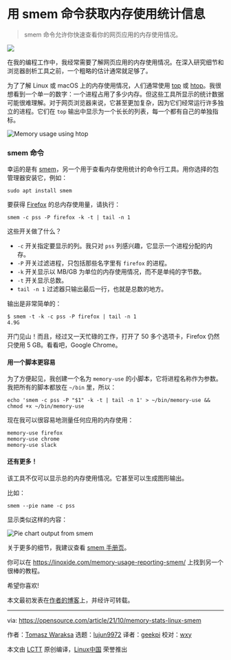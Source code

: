 [#]: subject: "Get memory use statistics with this Linux command-line tool"
[#]: via: "https://opensource.com/article/21/10/memory-stats-linux-smem"
[#]: author: "Tomasz Waraksa https://opensource.com/users/tomasz"
[#]: collector: "lujun9972"
[#]: translator: "geekpi"
[#]: reviewer: "wxy"
[#]: publisher: "wxy"
[#]: url: "https://linux.cn/article-13918-1.html"

用 smem 命令获取内存使用统计信息
======

> smem 命令允许你快速查看你的网页应用的内存使用情况。

![](https://img.linux.net.cn/data/attachment/album/202110/25/101843emjjkmvk88gvyqgv.jpg)

在我的编程工作中，我经常需要了解网页应用的内存使用情况。在深入研究细节和浏览器剖析工具之前，一个粗略的估计通常就足够了。

为了了解 Linux 或 macOS 上的内存使用情况，人们通常使用 [top][2] 或 [htop][3]。我很想看到一个单一的数字：一个进程占用了多少内存。但这些工具所显示的统计数据可能很难理解。对于网页浏览器来说，它甚至更加复杂，因为它们经常运行许多独立的进程。它们在 `top` 输出中显示为一个长长的列表，每一个都有自己的单独指标。

![Memory usage using htop][4]

### smem 命令

幸运的是有 [smem][6]，另一个用于查看内存使用统计的命令行工具。用你选择的包管理器安装它，例如：

```
sudo apt install smem
```

要获得 [Firefox][7] 的总内存使用量，请执行：

```
smem -c pss -P firefox -k -t | tail -n 1
```

这些开关做了什么？

  * `-c` 开关指定要显示的列。我只对 `pss` 列感兴趣，它显示一个进程分配的内存。
  * `-P` 开关过滤进程，只包括那些名字里有 `firefox` 的进程。
  * `-k` 开关显示以 MB/GB 为单位的内存使用情况，而不是单纯的字节数。
  * `-t` 开关显示总数。
  * `tail -n 1` 过滤器只输出最后一行，也就是总数的地方。

输出是非常简单的：

```
$ smem -t -k -c pss -P firefox | tail -n 1
4.9G
```

开门见山！而且，经过又一天忙碌的工作，打开了 50 多个选项卡，Firefox 仍然只使用 5 GB。看看吧，Google Chrome。

#### 用一个脚本更容易

为了方便起见，我创建一个名为 `memory-use` 的小脚本，它将进程名称作为参数。我把所有的脚本都放在 `~/bin` 里，所以：

```
echo 'smem -c pss -P "$1" -k -t | tail -n 1' > ~/bin/memory-use && chmod +x ~/bin/memory-use
```

现在我可以很容易地测量任何应用的内存使用：

```
memory-use firefox
memory-use chrome
memory-use slack
```

#### 还有更多！

该工具不仅可以显示总的内存使用情况。它甚至可以生成图形输出。

比如：

```
smem --pie name -c pss
```

显示类似这样的内容：

![Pie chart output from smem][8]

关于更多的细节，我建议查看 [smem 手册页][6]。

你可以在 <https://linoxide.com/memory-usage-reporting-smem/> 上找到另一个很棒的教程。

希望你喜欢!

本文最初发表在[作者的博客][9]上，并经许可转载。

--------------------------------------------------------------------------------

via: https://opensource.com/article/21/10/memory-stats-linux-smem

作者：[Tomasz Waraksa][a]
选题：[lujun9972][b]
译者：[geekpi](https://github.com/geekpi)
校对：[wxy](https://github.com/wxy)

本文由 [LCTT](https://github.com/LCTT/TranslateProject) 原创编译，[Linux中国](https://linux.cn/) 荣誉推出

[a]: https://opensource.com/users/tomasz
[b]: https://github.com/lujun9972
[1]: https://opensource.com/sites/default/files/styles/image-full-size/public/lead-images/programming_code_keyboard_orange_hands.png?itok=G6tJ_64Y (Programming at a browser, orange hands)
[2]: https://linux.die.net/man/1/top
[3]: https://linux.die.net/man/1/htop
[4]: https://opensource.com/sites/default/files/uploads/1_htop.png (Memory usage using htop)
[5]: https://creativecommons.org/licenses/by-sa/4.0/
[6]: https://linux.die.net/man/8/smem
[7]: https://www.mozilla.org/en-US/firefox/
[8]: https://opensource.com/sites/default/files/uploads/2_smem-pie-chart.png (Pie chart output from smem)
[9]: https://letsdebug.it/post/26-measure-application-memory-use-on-linux/
